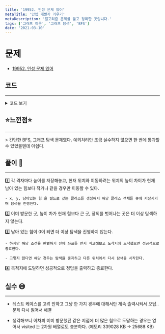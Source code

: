 ```yaml
---
title: '19952. 인성 문제 있어'
metaTitle: '만렙 개발자 키우기'
metaDescription: '알고리즘 문제를 풀고 정리한 곳입니다.'
tags: ['그래프 이론', '그래프 탐색', 'BFS']
date: '2021-03-10'
---
```


# 문제

- [19952. 인성 문제 있어](https://www.acmicpc.net/problem/19952)

## 코드

<hr/>
<details><summary> 코드 보기 </summary>

```java
import java.io.BufferedReader;
import java.io.IOException;
import java.io.InputStreamReader;
import java.util.LinkedList;
import java.util.Queue;
import java.util.StringTokenizer;

class Inseong{
    int x, y, f;

    public Inseong(int x, int y, int f) {
        this.x = x;
        this.y = y;
        this.f = f;
    }
}
public class Q19952 {
    static int t, h, w, o, f, sx, sy, ex, ey;
    static int board[][], dx[] = {-1, 0, 1, 0}, dy[] = {0, 1, 0, -1};
    public static void main(String[] args) throws IOException {
        BufferedReader br = new BufferedReader(new InputStreamReader(System.in));
        t = stoi(br.readLine());
        while(t-- > 0) {
            init(br);
            solution();
        }
    }

    private static void solution() {
        boolean visited[][][] = new boolean[h + 1][w + 1][10001];
        visited[sx][sy][f] = true;
        Inseong s = new Inseong(sx, sy, f);
        Queue<Inseong> q = new LinkedList<>();
        q.add(s);
        while (!q.isEmpty()) {
            Inseong here = q.poll();
            int x = here.x, y = here.y, power = here.f;
            if(x == ex && y == ey){
                System.out.println("잘했어!!");
                return;
            }
            if(power == 0) continue;
            for (int d = 0; d < 4; d++) {
                int nx = x + dx[d], ny = y + dy[d];
                if(!isBorder(nx, ny)) continue;

                int up = board[nx][ny] - board[x][y];
                if(visited[nx][ny][power - 1] || power < up)
                    continue;
                visited[nx][ny][power - 1] = true;
                q.add(new Inseong(nx, ny, power - 1));
            }
        }
        System.out.println("인성 문제있어??");
    }

    private static boolean isBorder(int x, int y) {
        return (x >= 1 && x <= h && y >= 1 && y <= w);
    }

    private static void init(BufferedReader br) throws IOException {
        StringTokenizer st = new StringTokenizer(br.readLine());
        h = stoi(st.nextToken());
        w = stoi(st.nextToken());
        o = stoi(st.nextToken());
        f = stoi(st.nextToken());
        sx = stoi(st.nextToken());
        sy = stoi(st.nextToken());
        ex = stoi(st.nextToken());
        ey = stoi(st.nextToken());
        board = new int[h + 1][w + 1];
        for (int i = 0; i < o; i++) {
            st = new StringTokenizer(br.readLine());
            board[stoi(st.nextToken())][stoi(st.nextToken())] = stoi(st.nextToken());
        }
    }

    private static int stoi(String str) {
        return Integer.parseInt(str);
    }
}
```

</details>

## ⭐️느낀점⭐️

<hr/>
> 간단한 BFS, 그래프 탐색 문제였다. 예외처리만 조금 실수하지 않으면 한 번에 통과할 수 있었을텐데 아쉽다.

## 풀이 📣

<hr/>

1️⃣ 각 격자마다 높이를 저장해놓고, 현재 위치와 이동하려는 위치의 높이 차이가 현재 남아 있는 힘보다 작거나 같을 경우만 이동할 수 있다.

    - x, y, 남아있는 힘 을 필드로 갖는 클래스를 생성해서 해당 클래스 객체를 큐에 저장시키며 탐색을 진행한다.

2️⃣ 이미 방문한 곳, 높이 차가 현재 힘보다 큰 곳, 장외를 벗어나는 곳은 더 이상 탐색하지 않는다.

3️⃣ 남아 있는 힘이 0이 되면 더 이상 탐색을 진행하지 않는다.

    - 하지만 해당 조건을 판별하기 전에 좌표를 먼저 비교해보고 도착지에 도착했으면 성공적으로 종료한다.

    - 그렇지 않다면 해당 경우는 탐색을 중지하고 다른 위치에서 다시 탐색을 시작한다.

4️⃣ 목적지에 도달하면 성공적으로 정답을 출력하고 종료한다.

## 실수 😅

<hr/>

- 테스트 케이스를 고려 안하고 그냥 한 가지 경우에 대해서만 계속 출력시켜서 오답.. 문제 다시 읽어서 해결

- 생각해보니 어차피 이미 방문했던 같은 지점에 더 많은 힘으로 도달하는 경우는 없어서 visited 는 2차원 배열로도 충분하다. (메모리 339028 KB -> 25688 KB)

